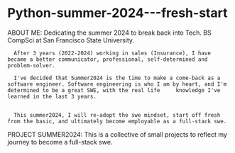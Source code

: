 # Python-summer-2024---fresh-start
ABOUT ME:
      Dedicating the summer 2024 to break back into Tech. BS CompSci at San Francisco State University.
      
      After 3 years (2022-2024) working in sales (Insurance), I have became a better communicator, professional, self-determined and problem-solver.
      
      I've decided that Summer2024 is the time to make a come-back as a software engineer. Software engineering is who I am by heart, and I'm determined to be a great SWE, with the real life     knowledge I've learned in the last 3 years.
      
      
      This summer2024, I will re-adopt the swe mindset, start off fresh from the basic, and ultimately become employable as a full-stack swe.
  
  

PROJECT SUMMER2024:
      This is a collective of small projects to reflect my journey to become a full-stack swe.
